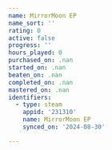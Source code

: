 ```yaml
---
name: MirrorMoon EP
name_sort: ''
rating: 0
active: false
progress: ''
hours_played: 0
purchased_on: .nan
started_on: .nan
beaten_on: .nan
completed_on: .nan
mastered_on: .nan
identifiers:
  - type: steam
    appid: '231310'
    name: MirrorMoon EP
    synced_on: '2024-08-30'

---
```

